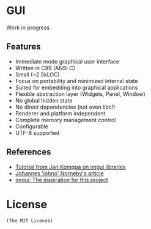 # GUI
Work in progress

## Features
- Immediate mode graphical user interface
- Written in C89 (ANSI C)
- Small (~2.5kLOC)
- Focus on portability and minimized internal state
- Suited for embedding into graphical applications
- Flexible abstraction layer (Widgets, Panel, Window)
- No global hidden state
- No direct dependencies (not even libc!)
- Renderer and platform independent
- Complete memory management control
- Configurable
- UTF-8 supported

## References
- [Tutorial from Jari Komppa on imgui libraries](http://www.johno.se/book/imgui.html)
- [Johannes 'johno' Norneby's article](http://iki.fi/sol/imgui/)
- [imgui: The inspiration for this project](https://github.com/ocornut/imgui)

# License
    (The MIT License)

